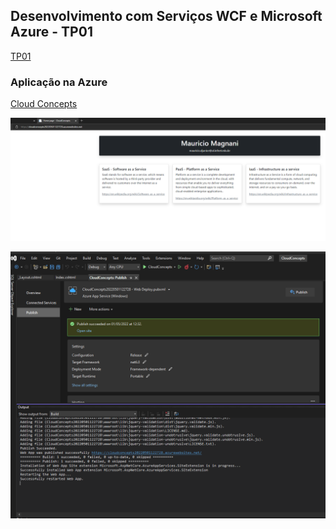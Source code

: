## Desenvolvimento com Serviços WCF e Microsoft Azure - TP01

[TP01](https://lms.infnet.edu.br/moodle/mod/assign/view.php?id=276037)

### Aplicação na Azure

[Cloud Concepts](https://cloudconcepts20220501122728.azurewebsites.net/)

![](images/app.png)

![](images/publish.png)